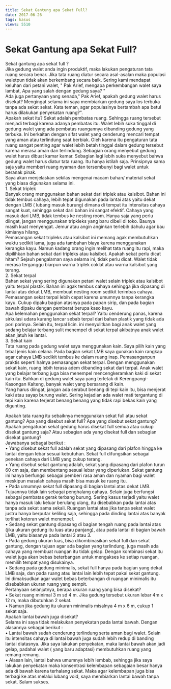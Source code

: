 ```yaml
---
title: Sekat Gantung apa Sekat Full?
date: 2017-06-26
tags: kasus
views: 5510
---
```

# Sekat Gantung apa Sekat Full?

Sekat gantung apa sekat full ?  
Jika gedung walet anda ingin produktif, maka lakukan pengaturan tata ruang secara benar. Jika tata ruang diatur secara asal-asalan maka populasi waletpun tidak akan berkembang secara baik. Sering kami mendapat keluhan dari petani walet, " Pak Arief, mengapa perkembangan walet saya lambat, Apa yang salah dengan gedung saya? "  
Ada juga pertanyaan yang senada," Pak Arief, apakah gedung walet harus disekat? Mengingat selama ini saya membiarkan gedung saya los terbuka tanpa ada sekat sekat. Kata teman, agar populasinya bertambah apa betul harus dilakukan penyekatan ruang?".  
Apakah sekat itu? Sekat adalah pembatas ruang. Sehingga ruang tersebut menjadi terbagi karena adanya pembatas itu. Walet lebih suka tinggal di gedung walet yang ada pembatas ruangannya dibanding gedung yang terbuka. Ini berkaitan dengan sifat walet yang cenderung mencari tempat yang aman atau terlindung saat berbiak. Oleh karena itu pengaturan tata ruang sangat penting agar walet lebih betah tinggal dalam gedung tersebut karena merasa aman dan terlindung. Sebagian orang menyebut gedung walet harus dibuat kamar kamar. Sebagian lagi lebih suka menyebut bahwa gedung walet harus diatur tata ruang. Itu hanya istilah saja. Prinsipnya sama saja yaitu memberi ruang nyaman dan tersembunyi bagi walet untuk beranak pinak.  
Saya akan menjelaskan sekilas mengenai macam bahan/ material sekat yang biasa digunakan selama ini.  
1\. Sekat triplek  
Banyak orang menggunakan bahan sekat dari triplek atau kalsibot. Bahan ini tidak tembus cahaya, lebih tepat digunakan pada lantai atas yaitu dekat dengan LMB ( lubang masuk burung) dimana di tempat itu intensitas cahaya sangat kuat, sehingga sekat dari bahan ini sangat efektif. Cahaya yang masuk dari LMB, tidak tembus ke nesting room. Hanya saja yang perlu diingat, jangan menggunakan tripkleks yang baru dibeli di toko. Baunya masih kuat menyengat. Jemur atau angin anginkan terlebih dahulu agar bau kimianya hilang.  
Pemasangan sekat tripleks atau kalsibot ini memang agak membutuhkan waktu sedikit lama, juga ada tambahan biaya karena menggunakan kerangka kayu. Namun kadang orang ingin melihat tata ruang itu rapi, maka dipilihkan bahan sekat dari tripleks atau kalsibot. Apakah sekat perlu dicat hitam? Sejauh pengalaman saya selama ini, tidak perlu dicat. Walet tidak merasa terganggu biarpun warna triplek coklat atau warna kalsibot yang terang.  
2\. Sekat terpal  
Bahan sekat yang sering digunakan petani walet selain triplek atau kalsibot yaitu terpal plastik. Bahan ini agak tembus cahaya sehingga jika dipasang di lantai atas dekat LMB, membuat nesting room sedikit terimbas cahaya. Pemasangan sekat terpal lebih cepat karena umumnya tanpa kerangka kayu. Cukup dipaku bagian atasnya pada papan sirip, dan pada bagian bawah dipaku dengan pemberat berupa kaso kayu.  
Apa kelemahan penggunakan sekat terpal? Yaitu cenderung panas, karena sirkulasi udara kurang lancar sebab terpal dari bahan plastik yang tidak ada pori porinya. Selain itu, terpal licin. ini menyulitkan bagi anak walet yang sedang belajar terbang sulit menempel di sekat terpal akibatnya anak walet akan jatuh ke lantai.  
3\. Sekat kain  
Tata ruang pada gedung walet saya menggunakan kain. Saya pilih kain yang tebal jenis kain celana. Pada bagian sekat LMB saya gunakan kain rangkap agar cahaya LMB sedikit tembus ke dalam ruang inap. Pemasanganpun praktis seperti halnya pemasangan sekat terpal. Dengan menggunakan sekat kain, ruang lebih terasa adem dibanding sekat dari terpal. Anak walet yang belajar terbang juga bisa menempel mencengkeramkan kaki di sekat kain itu. Bahkan di gedung walet saya yang terletak di Kerengpangi-Kasongan Kalteng, banyak walet yang bersarang di kain.  
Yang harus diingat, jangan ada serabut benang di tepi kain itu, bisa menjerat kaki atau sayap burung walet. Sering kejadian ada walet mati tergantung di tepi kain karena terjerat benang benang yang tidak rapi bekas kain yang digunting.

Apakah tata ruang itu sebaiknya menggunakan sekat full atau sekat gantung? Apa yang disebut sekat full? Apa yang disebut sekat gantung? Apakah pengaturan sekat gedung harus disekat full semua atau cukup disekat gantung saja? Atau sebagian ada yang disekat full dan sebagian disekat gantung?  
Jawabanya sebagai berikut :  
• Yang disebut sekat full adalah sekat yang dipasang dari plafon hingga ke lantai dengan lebar sesuai kebutuhan. Sekat full difungsikan sebagai penekan cahaya dari LMB yang cukup terang.  
• Yang disebut sekat gantung adalah, sekat yang dipasang dari plafon turun 60 cm saja, dan membentang sesuai lebar yang diperlukan. Sekat gantung ini hanya berfungsi sebagai pemberi rasa aman dan nyaman bagi walet meskipun masalah cahaya masih bisa masuk ke ruang itu.  
• Pada umumnya sekat full dipasang di bagian lantai atas dekat LMB. Tujuannya tidak lain sebagai penghalang cahaya. Selain juga berfungsi sebagai pembatas gerak terbang burung. Sering kasus terjadi yaitu walet hanya masuk lalu keluar berulang ulang, itu disebabkan pada lantai atas tanpa ada sekat sama sekali. Ruangan lantai atas jika tanpa sekat walet justru hanya berputar keliling saja, sehingga pada dinding lantai atas banyak terlihat kotoran walet menempel.  
• Sedang sekat gantung dipasang di bagian tengah ruang pada lantai atas (jika ukuran gedung itu luas atau panjang), atau pada lantai di bagian bawah LMB, yaitu biasanya pada lantai 2 atau 3.  
• Pada gedung ukuran luas, bisa dikombinasikan sekat full dan sekat gantung, dengan tujuan agar ada bagian yang terlindung, juga masih ada cahaya yang membuat ruangan itu tidak gelap. Dengan kombinasi sekat itu walet juga akan bebas beterbangan untuk mengakses ke setiap ruangan, memilih tempat yang disukainya.  
• Sedang pada gedung minimalis, sekat full hanya pada bagian yang dekat LMB saja, dan pada ruang atau lantai lain lebih tepat pakai sekat gantung. Ini dimaksudkan agar walet bebas beterbangan di ruangan minimalis itu disebabkan ukuran ruang yang sempit.  
Pertanyaan selanjutnya, berapa ukuran ruang yang bisa disekat?  
• Sekat ruang minimal 3 m sd 4 m. Jika gedung tersebut ukuran lebar 4m x 12 m, maka dibutuhkan 2 sekat.  
• Namun jika gedung itu ukuran minimalis misalnya 4 m x 6 m, cukup 1 sekat saja.  
Apakah lantai bawah juga disekat?  
Selama ini saya tidak melakukan penyekatan pada lantai bawah. Dengan alasannya sebagai berikut :  
• Lantai bawah sudah cenderung terlindung serta aman bagi walet. Selain itu intensitas cahaya di lantai bawah juga sudah lebih redup di banding lantai diatasnya. Jika saya lakukan penyekatan, maka lantai bawah akan jadi gelap, padahal walet ( yang baru adaptasi) membutuhkan ruang yang remang remang.  
• Alasan lain, lantai bahwa umumnya lebih lembab, sehingga jika saya lakukan penyekatan maka konsentrasi kelembapan sebagaian besar hanya ada di bawah karena terhalang sekat. Maka agar kelembapan juga bisa terbagi ke atas melalui lubang void, saya membiarkan lantai bawah tanpa sekat. Salam sukses.
